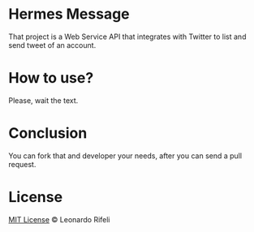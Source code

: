 Hermes Message
=====================
That project is a Web Service API that integrates with Twitter to list and send tweet of an account.

How to use?
=====================
Please, wait the text.

Conclusion
========================
You can fork that and developer your needs, after you can send a pull request.

License
========================
[MIT License](http://leonardorifeli.mit-license.org/) © Leonardo Rifeli
